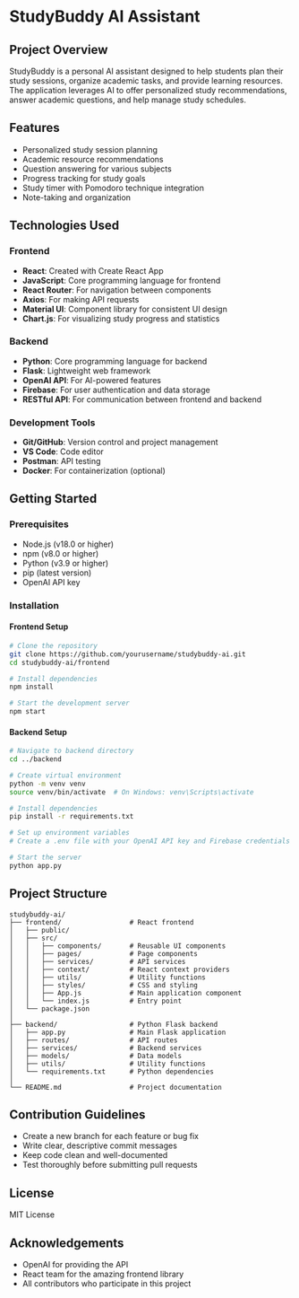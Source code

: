 # StudyBuddy AI Assistant

## Project Overview

StudyBuddy is a personal AI assistant designed to help students plan their study sessions, organize academic tasks, and provide learning resources. The application leverages AI to offer personalized study recommendations, answer academic questions, and help manage study schedules.

## Features

- Personalized study session planning
- Academic resource recommendations
- Question answering for various subjects
- Progress tracking for study goals
- Study timer with Pomodoro technique integration
- Note-taking and organization

## Technologies Used

### Frontend

- **React**: Created with Create React App
- **JavaScript**: Core programming language for frontend
- **React Router**: For navigation between components
- **Axios**: For making API requests
- **Material UI**: Component library for consistent UI design
- **Chart.js**: For visualizing study progress and statistics

### Backend

- **Python**: Core programming language for backend
- **Flask**: Lightweight web framework
- **OpenAI API**: For AI-powered features
- **Firebase**: For user authentication and data storage
- **RESTful API**: For communication between frontend and backend

### Development Tools

- **Git/GitHub**: Version control and project management
- **VS Code**: Code editor
- **Postman**: API testing
- **Docker**: For containerization (optional)

## Getting Started

### Prerequisites

- Node.js (v18.0 or higher)
- npm (v8.0 or higher)
- Python (v3.9 or higher)
- pip (latest version)
- OpenAI API key

### Installation

#### Frontend Setup

```bash
# Clone the repository
git clone https://github.com/yourusername/studybuddy-ai.git
cd studybuddy-ai/frontend

# Install dependencies
npm install

# Start the development server
npm start
```

#### Backend Setup

```bash
# Navigate to backend directory
cd ../backend

# Create virtual environment
python -m venv venv
source venv/bin/activate  # On Windows: venv\Scripts\activate

# Install dependencies
pip install -r requirements.txt

# Set up environment variables
# Create a .env file with your OpenAI API key and Firebase credentials

# Start the server
python app.py
```

## Project Structure

```
studybuddy-ai/
├── frontend/                 # React frontend
│   ├── public/
│   ├── src/
│   │   ├── components/       # Reusable UI components
│   │   ├── pages/            # Page components
│   │   ├── services/         # API services
│   │   ├── context/          # React context providers
│   │   ├── utils/            # Utility functions
│   │   ├── styles/           # CSS and styling
│   │   ├── App.js            # Main application component
│   │   └── index.js          # Entry point
│   └── package.json
│
├── backend/                  # Python Flask backend
│   ├── app.py                # Main Flask application
│   ├── routes/               # API routes
│   ├── services/             # Backend services
│   ├── models/               # Data models
│   ├── utils/                # Utility functions
│   └── requirements.txt      # Python dependencies
│
└── README.md                 # Project documentation
```

## Contribution Guidelines

- Create a new branch for each feature or bug fix
- Write clear, descriptive commit messages
- Keep code clean and well-documented
- Test thoroughly before submitting pull requests

## License

MIT License

## Acknowledgements

- OpenAI for providing the API
- React team for the amazing frontend library
- All contributors who participate in this project
